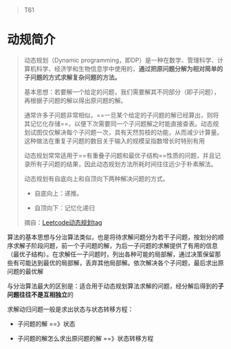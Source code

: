 > T61

# 动规简介

> 动态规划（Dynamic programming，即DP）是一种在数学、管理科学、计算机科学、经济学和生物信息学中使用的，**通过把原问题分解为相对简单的子问题的方式求解复杂问题的方法。**
>
> 基本思想：若要解一个给定的问题，我们需要解其不同部分（即子问题），再根据子问题的解以得出原问题的解。
>
> 通常许多子问题非常相似，==一旦某个给定的子问题的解已经算出，则将其记忆化存储==，以便下次需要同一个子问题解之时能直接查表。动态规划试图仅仅解决每个子问题一次，具有天然剪枝的功能，从而减少计算量。这种做法在重复子问题的数目关于输入的规模呈指数增长时特别有用
>
> 动态规划常常适用于==有重叠子问题和最优子结构==性质的问题，并且记录所有子问题的结果，因此动态规划方法所耗时间往往远少于朴素解法。
>
> 动态规划有自底向上和自顶向下两种解决问题的方式。
>
> - 自底向上：递推。
>
> - 自顶向下：记忆化递归
>
> 摘自：[Leetcode动态规划tag](https://leetcode-cn.com/tag/dynamic-programming/problemset/)

算法的基本思想与分治算法类似，也是将待求解问题分为若干子问题，按划分的顺序求解子阶段问题，前一个子问题的解，为后一子问题的求解提供了有用的信息（最优子结构）。在求解任一子问题时，列出各种可能的局部解，通过决策保留那些有可能达到最优的局部解，丢弃其他局部解。依次解决各个子问题，最后求出原问题的最优解

与分治算法最大的区别是：适合用于动态规划算法求解的问题，经分解后得到的**子问题往往不是互相独立**的

求解动归问题一般是求出状态与状态转移方程：

- 子问题的解 ==》状态

- 子问题的解怎么求出原问题的解 ==》状态转移方程